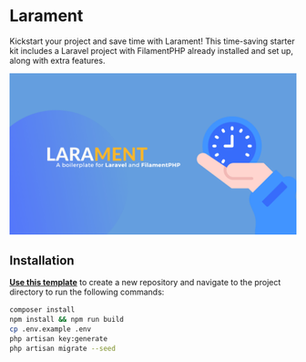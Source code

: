 # Larament
Kickstart your project and save time with Larament! This time-saving starter kit includes a Laravel project with FilamentPHP already installed and set up, along with extra features.

![larament.png](larament.png)

## Installation

**[Use this template](https://github.com/new?template_name=larament&template_owner=CodeWithDennis)** to create a new repository and navigate to the project directory to run the following commands:

```bash
composer install
npm install && npm run build
cp .env.example .env
php artisan key:generate
php artisan migrate --seed
```